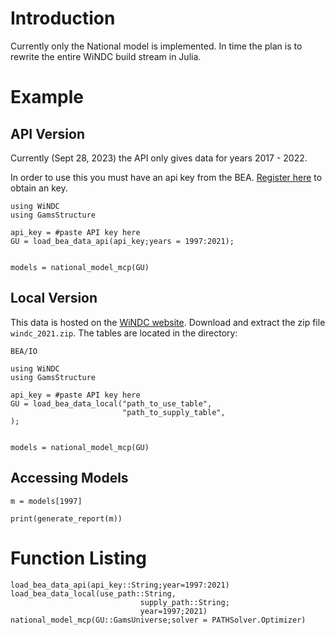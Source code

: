 # Introduction

Currently only the National model is implemented. In time the plan 
is to rewrite the entire WiNDC build stream in Julia. 




# Example

## API Version
Currently (Sept 28, 2023) the API only gives data for years
2017 - 2022. 

In order to use this you must have an api key from the 
BEA. [Register here](https://apps.bea.gov/api/signup/)
to obtain an key.
```
using WiNDC
using GamsStructure

api_key = #paste API key here
GU = load_bea_data_api(api_key;years = 1997:2021);


models = national_model_mcp(GU)
```

## Local Version
This data is hosted on the [WiNDC website](https://windc.wisc.edu/data_stream.html).
Download and extract the zip file `windc_2021.zip`. The tables
are located in the directory: 

`BEA/IO`

```
using WiNDC
using GamsStructure

api_key = #paste API key here
GU = load_bea_data_local("path_to_use_table",
                         "path_to_supply_table",
);


models = national_model_mcp(GU)
```

## Accessing Models

```
m = models[1997]

print(generate_report(m))
```

# Function Listing

```@docs
load_bea_data_api(api_key::String;year=1997:2021)
load_bea_data_local(use_path::String,
                             supply_path::String;
                             year=1997;2021)
national_model_mcp(GU::GamsUniverse;solver = PATHSolver.Optimizer)
```